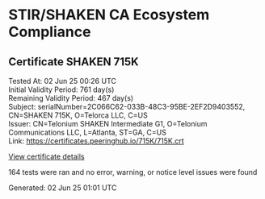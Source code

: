 # STIR/SHAKEN CA Ecosystem Compliance

## Certificate SHAKEN 715K

Tested At: 02 Jun 25 00:26 UTC\
Initial Validity Period: 761 day(s)\
Remaining Validity Period: 467 day(s)\
Subject: serialNumber=2C066C62-033B-48C3-95BE-2EF2D9403552, CN=SHAKEN 715K, O=Telorca LLC, C=US\
Issuer: CN=Telonium SHAKEN Intermediate G1, O=Telonium Communications LLC, L=Atlanta, ST=GA, C=US\
Link: https://certificates.peeringhub.io/715K/715K.crt

[View certificate details](https://x509.io/?cert=MIIDIDCCAsagAwIBAgIQBqmQ851j38YziQ9Krjv1YzAKBggqhkjOPQQDAjB8MQswCQYDVQQGEwJVUzELMAkGA1UECAwCR0ExEDAOBgNVBAcMB0F0bGFudGExJDAiBgNVBAoMG1RlbG9uaXVtIENvbW11bmljYXRpb25zIExMQzEoMCYGA1UEAwwfVGVsb25pdW0gU0hBS0VOIEludGVybWVkaWF0ZSBHMTAeFw0yNDA4MTIxNjIzMTZaFw0yNjA5MTExODMwMjNaMGgxCzAJBgNVBAYTAlVTMRQwEgYDVQQKEwtUZWxvcmNhIExMQzEUMBIGA1UEAxMLU0hBS0VOIDcxNUsxLTArBgNVBAUTJDJDMDY2QzYyLTAzM0ItNDhDMy05NUJFLTJFRjJEOTQwMzU1MjBZMBMGByqGSM49AgEGCCqGSM49AwEHA0IABHMdlJ5n%2Fp5AHqC1cNoNcPrF8M9%2FdjrD7tfGfwCEXZtXj2UBiObaPW2%2FcSkiMuAxeR0WU9GUSbwBS7v87yOMJlijggE8MIIBODAOBgNVHQ8BAf8EBAMCB4AwDAYDVR0TAQH%2FBAIwADAdBgNVHQ4EFgQUDWkVlFswje6XxYTlhpCATYPzaeYwHwYDVR0jBBgwFoAUqiS7%2FxR1QHkth2%2FoDUF3yrvNiLAwFwYDVR0gBBAwDjAMBgpghkgBhv8JAQEEMIGmBgNVHR8EgZ4wgZswgZigOqA4hjZodHRwczovL2F1dGhlbnRpY2F0ZS1hcGkuaWNvbmVjdGl2LmNvbS9kb3dubG9hZC92MS9jcmyiWqRYMFYxFDASBgNVBAcTC0JyaWRnZXdhdGVyMQswCQYDVQQIEwJOSjETMBEGA1UEAxMKU1RJLVBBIENSTDELMAkGA1UEBhMCVVMxDzANBgNVBAoTBlNUSS1QQTAWBggrBgEFBQcBGgQKMAigBhYENzE1SzAKBggqhkjOPQQDAgNIADBFAiBMdVrn7P4bCj6CLIDHYQFZciaxYpfcUnqEu3Z7QJp4ugIhALM%2BwNxtIlQmsJ8wtietwLvp336jVJvk9TpprQCTvkoz)

164 tests were ran and no error, warning, or notice level issues were found


Generated: 02 Jun 25 01:01 UTC
